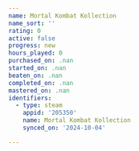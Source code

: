 ```yaml
---
name: Mortal Kombat Kollection
name_sort: ''
rating: 0
active: false
progress: new
hours_played: 0
purchased_on: .nan
started_on: .nan
beaten_on: .nan
completed_on: .nan
mastered_on: .nan
identifiers:
  - type: steam
    appid: '205350'
    name: Mortal Kombat Kollection
    synced_on: '2024-10-04'

---
```

